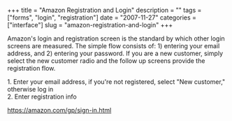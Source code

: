 +++
title = "Amazon Registration and Login"
description = ""
tags = ["forms", "login", "registration"]
date = "2007-11-27"
categories = ["interface"]
slug = "amazon-registration-and-login"
+++


<p>Amazon's login and registration screen is the standard by which other login screens are measured. The simple flow consists of: 1) entering your email address, and 2) entering your password. If you are a new customer, simply select the new customer radio and the follow up screens provide the registration flow.</p>
<div id="screens-full" class="clear"><div class="caption">1. Enter your email address, if you're not registered, select &quot;New customer,&quot; otherwise log in</div><div class="fullimg clear"><a href="//media.konigi.com/interface/amazon-registration-1.png" class="group" rel="group" title="1. Enter your email address, if you're not registered, select &quot;New customer,&quot; otherwi..."><img src="//media.konigi.com/interface/amazon-registration-1.png" alt="" class="img-responsive"></a></div></div><div id="screens-full" class="clear"><div class="caption">2. Enter registration info</div><div class="fullimg clear"><a href="//media.konigi.com/interface/amazon-registration-2.png" class="group" rel="group" title="2. Enter registration info"><img src="//media.konigi.com/interface/amazon-registration-2.png" alt="" class="img-responsive"></a></div></div><div id="screens-full" class="clear"><div class="fullimg clear"><a href="//media.konigi.com/interface/amazon-registration-3.png" class="group" rel="group" title="3. "><img src="//media.konigi.com/interface/amazon-registration-3.png" alt="" class="img-responsive"></a></div></div>        
<p><a href="https://amazon.com/gp/sign-in.html">https://amazon.com/gp/sign-in.html</a></p>

